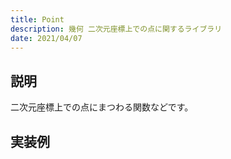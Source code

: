 ```yaml
---
title: Point
description: 幾何 二次元座標上での点に関するライブラリ
date: 2021/04/07
---
```


## 説明
二次元座標上での点にまつわる関数などです。

## 実装例

```cpp import=/assets/Library/geometry/point.cpp
```
